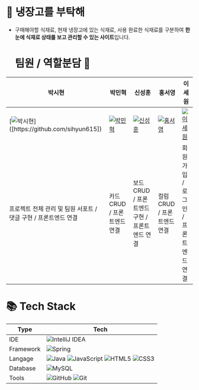 # 🙏 냉장고를 부탁해
- 구매해야할 식재료, 현재 냉장고에 있는 식재료, 사용 완료한 식재료를 구분하여 **한눈에 식재료 상태를 보고 관리할 수 있는 사이트**입니다.

  # 팀원 / 역할분담 🤝
| 박시현                         | 박민혁                         | 신성훈                         | 홍서영                         | 이세원                         |
|-------------------------------|-------------------------------|-------------------------------|-------------------------------|-------------------------------|
| [![박시현]([https://github.com/sihyun615](https://github.com/sihyun615).png)]([https://github.com/sihyun615]) | [![박민혁](https://github.com/hanraeul.png)](https://github.com/hanraeul) | [![신성훈](https://github.com/seonghoon90.png)](https://github.com/seonghoon90) | [![홍서영](https://github.com/hongsy521.png)](https://github.com/hongsy521) | [![이세원](https://github.com/leesw1945.png)](https://github.com/leesw1945) |
|프로젝트 전체 관리 및 팀원 서포트 / 댓글 구현 / 프론트엔드 연결|카드CRUD / 프론트엔드 연결|보드CRUD / 프론트엔드 구현 /프론트엔드 연결|컬럼 CRUD / 프론트엔드 연결|회원가입 / 로그인 / 프론트엔드 연결

# 📚 Tech Stack

| Type       | Tech                                                                                                              |
| ---------- | ----------------------------------------------------------------------------------------------------------------- |
| IDE        |  ![IntelliJ IDEA](https://img.shields.io/badge/IntelliJIDEA-000000.svg?style=for-the-badge&logo=intellij-idea&logoColor=white)     |
| Framework        |  ![Spring](https://img.shields.io/badge/SpringBoot-%236DB33F.svg?style=for-the-badge&logo=spring&logoColor=white)          |
| Langage      | ![Java](https://img.shields.io/badge/java-%23ED8B00.svg?style=for-the-badge&logo=openjdk&logoColor=white) ![JavaScript](https://img.shields.io/badge/javascript-%23323330.svg?style=for-the-badge&logo=javascript&logoColor=%23F7DF1E) ![HTML5](https://img.shields.io/badge/html5-%23E34F26.svg?style=for-the-badge&logo=html5&logoColor=white) ![CSS3](https://img.shields.io/badge/css3-%231572B6.svg?style=for-the-badge&logo=css3&logoColor=white)                 |
| Database   | ![MySQL](https://img.shields.io/badge/mysql-4479A1.svg?style=for-the-badge&logo=mysql&logoColor=white)       |
| Tools   | ![GitHub](https://img.shields.io/badge/github-%23121011.svg?style=for-the-badge&logo=github&logoColor=white)  ![Git](https://img.shields.io/badge/git-%23F05033.svg?style=for-the-badge&logo=git&logoColor=white)       |


<br>
